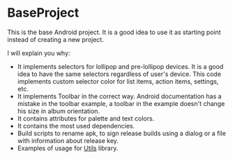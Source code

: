 # BaseProject

This is the base Android project. It is a good idea to use it as starting point instead of creating a new project.

I will explain you why:

* It implements selectors for lollipop and pre-lollipop devices. It is a good idea to have the same selectors regardless of user's device. This code implements custom selector color for list items, action items, settings, etc. 
* It implements Toolbar in the correct way. Android documentation has a mistake in the toolbar example, a toolbar in the example doesn't change his size in album orientation.
* It contains attributes for palette and text colors.
* It contains the most used dependencies.
* Build scripts to rename apk, to sign release builds using a dialog or a file with information about release key.
* Examples of usage for [Utils](https://github.com/evgeniysharafan/Utils) library.
